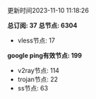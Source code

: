 更新时间2023-11-10 11:18:26

**总订阅: 37**
**总节点: 6304**
- vless节点: 17

**google ping有效节点: 199**
- v2ray节点: 114
- trojan节点: 22
- ss节点: 63
